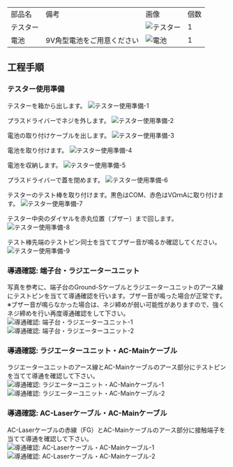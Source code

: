 <table class="packing-list">
    <tbody>
        <tr>
            <td>部品名</td>
            <td>備考</td>
            <td class="packing-img">画像</td>
            <td>個数</td>
        </tr>
        <tr>
            <td>テスター</td>
            <td></td>
            <td><img src="./images/packing/137.jpg" alt="テスター"></td>
            <td>1</td>
        </tr>
        <tr>
            <td>電池</td>
            <td>9V角型電池をご用意ください</td>
            <td><img src="./images/25/packing-001.jpg" alt="電池"></td>
            <td>1</td>
        </tr>
    </tbody>
</table>

## 工程手順

### テスター使用準備
テスターを箱から出します。
<img src="./images/25/001.jpg" alt="テスター使用準備-1">

プラスドライバーでネジを外します。
<img src="./images/25/002.jpg" alt="テスター使用準備-2">

電池の取り付けケーブルを出します。
<img src="./images/25/003.jpg" alt="テスター使用準備-3">

電池を取り付けます。
<img src="./images/25/004.jpg" alt="テスター使用準備-4">

電池を収納します。
<img src="./images/25/005.jpg" alt="テスター使用準備-5">

プラスドライバーで蓋を閉めます。
<img src="./images/25/006.jpg" alt="テスター使用準備-6">

テスターのテスト棒を取り付けます。黒色はCOM、赤色はVΩｍAに取り付けます。
<img src="./images/25/007.jpg" alt="テスター使用準備-7">

テスター中央のダイヤルを赤丸位置（ブザー）まで回します。
<img src="./images/25/008.jpg" alt="テスター使用準備-8">

テスト棒先端のテストピン同士を当ててブザー音が鳴るか確認してください。
<img src="./images/25/009.jpg" alt="テスター使用準備-9">

### 導通確認: 端子台・ラジエーターユニット
写真を参考に、端子台のGround-Sケーブルとラジエーターユニットのアース線にテストピンを当てて導通確認を行います。ブザー音が鳴った場合が正常です。
※ブザー音が鳴らなかった場合は、ネジ締めが弱い可能性がありますので、強くネジ締めを行い再度導通確認をして下さい。
<img src="./images/25/010.jpg" alt="導通確認: 端子台・ラジエーターユニット-1">
<img src="./images/25/011.jpg" alt="導通確認: 端子台・ラジエーターユニット-2">

### 導通確認: ラジエーターユニット・AC-Mainケーブル
ラジエーターユニットのアース線とAC-Mainケーブルのアース部分にテストピンを当てて導通を確認して下さい。
<img src="./images/25/012.jpg" alt="導通確認: ラジエーターユニット・AC-Mainケーブル-1">
<img src="./images/25/013.jpg" alt="導通確認: ラジエーターユニット・AC-Mainケーブル-2">

### 導通確認: AC-Laserケーブル・AC-Mainケーブル
AC-Laserケーブルの赤線（FG）とAC-Mainケーブルのアース部分に接触端子を当てて導通を確認して下さい。
<img src="./images/25/014.jpg" alt="導通確認: AC-Laserケーブル・AC-Mainケーブル-1">
<img src="./images/25/015.jpg" alt="導通確認: AC-Laserケーブル・AC-Mainケーブル-2">
